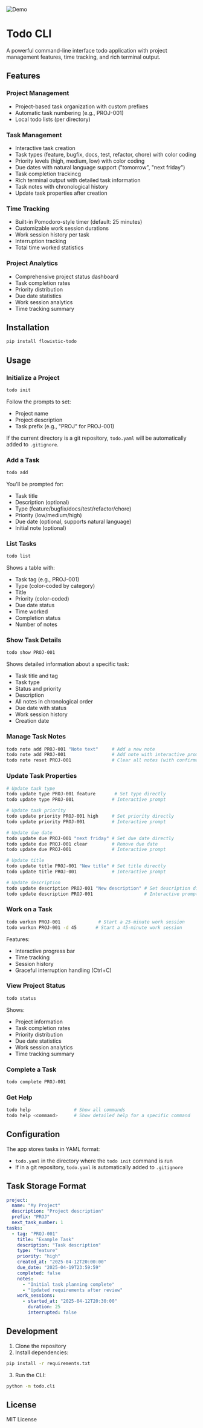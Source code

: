 ![Demo](images/todo.gif)

# Todo CLI

A powerful command-line interface todo application with project management features, time tracking, and rich terminal output.

## Features

### Project Management
- Project-based task organization with custom prefixes
- Automatic task numbering (e.g., PROJ-001)
- Local todo lists (per directory)

### Task Management
- Interactive task creation
- Task types (feature, bugfix, docs, test, refactor, chore) with color coding
- Priority levels (high, medium, low) with color coding
- Due dates with natural language support ("tomorrow", "next friday")
- Task completion trackincg
- Rich terminal output with detailed task information
- Task notes with chronological history
- Update task properties after creation

### Time Tracking
- Built-in Pomodoro-style timer (default: 25 minutes)
- Customizable work session durations
- Work session history per task
- Interruption tracking
- Total time worked statistics

### Project Analytics
- Comprehensive project status dashboard
- Task completion rates
- Priority distribution
- Due date statistics
- Work session analytics
- Time tracking summary

## Installation

```bash
pip install flowistic-todo
```

## Usage

### Initialize a Project
```bash
todo init
```
Follow the prompts to set:
- Project name
- Project description
- Task prefix (e.g., "PROJ" for PROJ-001)

If the current directory is a git repository, `todo.yaml` will be automatically added to `.gitignore`.

### Add a Task
```bash
todo add
```
You'll be prompted for:
- Task title
- Description (optional)
- Type (feature/bugfix/docs/test/refactor/chore)
- Priority (low/medium/high)
- Due date (optional, supports natural language)
- Initial note (optional)

### List Tasks
```bash
todo list
```
Shows a table with:
- Task tag (e.g., PROJ-001)
- Type (color-coded by category)
- Title
- Priority (color-coded)
- Due date status
- Time worked
- Completion status
- Number of notes

### Show Task Details
```bash
todo show PROJ-001
```
Shows detailed information about a specific task:
- Task title and tag
- Task type
- Status and priority
- Description
- All notes in chronological order
- Due date with status
- Work session history
- Creation date

### Manage Task Notes
```bash
todo note add PROJ-001 "Note text"     # Add a new note
todo note add PROJ-001                 # Add note with interactive prompt
todo note reset PROJ-001               # Clear all notes (with confirmation)
```

### Update Task Properties
```bash
# Update task type
todo update type PROJ-001 feature       # Set type directly
todo update type PROJ-001              # Interactive prompt

# Update task priority
todo update priority PROJ-001 high     # Set priority directly
todo update priority PROJ-001          # Interactive prompt

# Update due date
todo update due PROJ-001 "next friday" # Set due date directly
todo update due PROJ-001 clear         # Remove due date
todo update due PROJ-001               # Interactive prompt

# Update title
todo update title PROJ-001 "New title" # Set title directly
todo update title PROJ-001             # Interactive prompt

# Update description
todo update description PROJ-001 "New description" # Set description directly
todo update description PROJ-001                   # Interactive prompt
```

### Work on a Task
```bash
todo workon PROJ-001              # Start a 25-minute work session
todo workon PROJ-001 -d 45       # Start a 45-minute work session
```
Features:
- Interactive progress bar
- Time tracking
- Session history
- Graceful interruption handling (Ctrl+C)

### View Project Status
```bash
todo status
```
Shows:
- Project information
- Task completion rates
- Priority distribution
- Due date statistics
- Work session analytics
- Time tracking summary

### Complete a Task
```bash
todo complete PROJ-001
```

### Get Help
```bash
todo help                # Show all commands
todo help <command>      # Show detailed help for a specific command
```

## Configuration

The app stores tasks in YAML format:
- `todo.yaml` in the directory where the `todo init` command is run
- If in a git repository, `todo.yaml` is automatically added to `.gitignore`

## Task Storage Format

```yaml
project:
  name: "My Project"
  description: "Project description"
  prefix: "PROJ"
  next_task_number: 1
tasks:
  - tag: "PROJ-001"
    title: "Example Task"
    description: "Task description"
    type: "feature"
    priority: "high"
    created_at: "2025-04-12T20:00:00"
    due_date: "2025-04-19T23:59:59"
    completed: false
    notes:
      - "Initial task planning complete"
      - "Updated requirements after review"
    work_sessions:
      - started_at: "2025-04-12T20:30:00"
        duration: 25
        interrupted: false
```

## Development

1. Clone the repository
2. Install dependencies:
```bash
pip install -r requirements.txt
```

3. Run the CLI:
```bash
python -m todo.cli
```

## License

MIT License